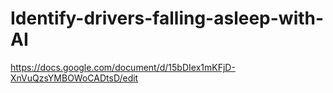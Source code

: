# Identify-drivers-falling-asleep-with-AI

https://docs.google.com/document/d/15bDIex1mKFjD-XnVuQzsYMBOWoCADtsD/edit
